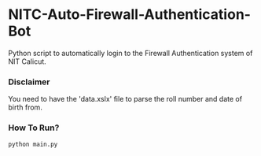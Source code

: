 # NITC-Auto-Firewall-Authentication-Bot
Python script to automatically login to the Firewall Authentication system of NIT Calicut.

### Disclaimer
You need to have the 'data.xslx' file to parse the roll number and date of birth from.

### How To Run?
```python
python main.py
```
